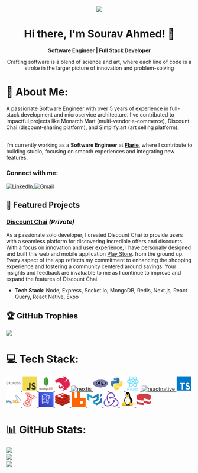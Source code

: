 <div align="center">
  <img src="https://media.giphy.com/media/qgQUggAC3Pfv687qPC/giphy.gif" width="400" />
</div>

<h1 align="center">Hi there, I'm Sourav Ahmed! 👋</h1>

<p align="center">
  <strong>Software Engineer | Full Stack Developer</strong>
</p>

<p align="center">
  Crafting software is a blend of science and art, where each line of code is a stroke in the larger picture of innovation and problem-solving
</p>

# 💫 About Me:

A passionate Software Engineer with over 5 years of experience in full-stack development and microservice architecture. I’ve contributed to impactful projects like Monarch Mart (multi-vendor e-commerce), Discount Chai (discount-sharing platform), and Simplify.art (art selling platform).<br><br>

I’m currently working as a **Software Engineer** at [**Flarie**](https://play.google.com/store/apps/details?id=com.flarie.android), where I contribute to building studio, focusing on smooth experiences and integrating new features.

<h3 align="left">Connect with me:</h3>
<p align="left">
  <a href="https://linkedin.com/in/mdsouravahmed" target="blank">
    <img align="center" src="https://raw.githubusercontent.com/rahuldkjain/github-profile-readme-generator/master/src/images/icons/Social/linked-in-alt.svg" alt="LinkedIn" height="30" width="40" />
  </a>
  <a href="mailto:souravahmeddiu@gmail.com" target="blank">
    <img align="center" src="https://upload.wikimedia.org/wikipedia/commons/7/7e/Gmail_icon_%282020%29.svg" alt="Gmail" height="30" width="40" />
  </a>
</p>

## 🌟 Featured Projects

### [Discount Chai](https://www.discountchai.com/) _(Private)_

As a passionate solo developer, I created Discount Chai to provide users with a seamless platform for discovering incredible offers and discounts. With a focus on innovation and user experience, I have personally designed and built this web and mobile application [Play Store](https://play.google.com/store/apps/details?id=com.discountchai.app). from the ground up. Every aspect of the app reflects my commitment to enhancing the shopping experience and fostering a community centered around savings. Your insights and feedback are invaluable to me as I continue to improve and expand the features of Discount Chai.

- **Tech Stack**: Node, Express, Socket.io, MongoDB, Redis, Next.js, React Query, React Native, Expo

## 🏆 GitHub Trophies

![](https://github-profile-trophy.vercel.app/?username=souravahmed&theme=vue-dark&no-frame=false&no-bg=false&margin-w=4)


# 💻 Tech Stack:

<p align="left">
  <a href="https://expressjs.com" target="_blank" rel="noreferrer"> <img src="https://raw.githubusercontent.com/devicons/devicon/master/icons/express/express-original-wordmark.svg" alt="express" width="40" height="40"/> </a>
  <a href="https://developer.mozilla.org/en-US/docs/Web/JavaScript" target="_blank" rel="noreferrer"> <img src="https://raw.githubusercontent.com/devicons/devicon/master/icons/javascript/javascript-original.svg" alt="javascript" width="40" height="40"/> </a>
  <a href="https://www.mongodb.com/" target="_blank" rel="noreferrer"> <img src="https://raw.githubusercontent.com/devicons/devicon/master/icons/mongodb/mongodb-original-wordmark.svg" alt="mongodb" width="40" height="40"/> </a>
  <a href="https://nestjs.com/" target="_blank" rel="noreferrer"> <img src="https://github.com/devicons/devicon/blob/master/icons/nestjs/nestjs-original.svg" alt="nestjs" width="40" height="40"/> </a>
  <a href="https://nextjs.org/" target="_blank" rel="noreferrer"> <img src="https://cdn.worldvectorlogo.com/logos/nextjs-2.svg" alt="nextjs" width="40" height="40"/> </a>
  <a href="https://www.php.net" target="_blank" rel="noreferrer"> <img src="https://raw.githubusercontent.com/devicons/devicon/master/icons/php/php-original.svg" alt="php" width="40" height="40"/> </a>
  <a href="https://www.python.org" target="_blank" rel="noreferrer"> <img src="https://raw.githubusercontent.com/devicons/devicon/master/icons/python/python-original.svg" alt="python" width="40" height="40"/> </a>
  <a href="https://reactjs.org/" target="_blank" rel="noreferrer"> <img src="https://raw.githubusercontent.com/devicons/devicon/master/icons/react/react-original-wordmark.svg" alt="react" width="40" height="40"/> </a>
  <a href="https://reactnative.dev/" target="_blank" rel="noreferrer"> <img src="https://reactnative.dev/img/header_logo.svg" alt="reactnative" width="40" height="40"/> </a>
  <a href="https://www.typescriptlang.org/" target="_blank" rel="noreferrer"> <img src="https://raw.githubusercontent.com/devicons/devicon/master/icons/typescript/typescript-original.svg" alt="typescript" width="40" height="40"/> </a>
  <a href="https://www.mysql.com/" target="_blank" rel="noreferrer"> <img src="https://raw.githubusercontent.com/devicons/devicon/master/icons/mysql/mysql-original-wordmark.svg" alt="mysql" width="40" height="40"/> </a>
  <a href="https://www.microsoft.com/en-us/sql-server" target="_blank" rel="noreferrer"> <img src="https://raw.githubusercontent.com/devicons/devicon/master/icons/microsoftsqlserver/microsoftsqlserver-plain.svg" alt="sqlserver" width="40" height="40"/> </a>
  <a href="https://aws.amazon.com/dynamodb/" target="_blank" rel="noreferrer"> <img src="https://github.com/devicons/devicon/blob/master/icons/dynamodb/dynamodb-original.svg" alt="dynamodb" width="40" height="40"/> </a>
  <a href="https://redis.io/" target="_blank" rel="noreferrer"> <img src="https://github.com/devicons/devicon/blob/master/icons/redis/redis-original.svg" alt="redis" width="40" height="40"/> </a>
  <a href="https://www.rabbitmq.com/" target="_blank" rel="noreferrer"> <img src="https://github.com/devicons/devicon/blob/master/icons/rabbitmq/rabbitmq-original.svg" alt="rabbitmq" width="40" height="40"/> </a>
  <a href="https://mui.com/" target="_blank" rel="noreferrer"> <img src="https://github.com/devicons/devicon/blob/master/icons/materialui/materialui-original.svg" alt="mui" width="40" height="40"/> </a>
  <a href="https://redux.js.org/" target="_blank" rel="noreferrer"> <img src="https://github.com/devicons/devicon/blob/master/icons/redux/redux-original.svg" alt="redux" width="40" height="40"/> </a>
  <a href="https://www.linux.org/" target="_blank" rel="noreferrer"> <img src="https://github.com/devicons/devicon/blob/master/icons/linux/linux-original.svg" alt="linux" width="40" height="40"/> </a>
  <a href="https://cakephp.org/" target="_blank" rel="noreferrer"> <img src="https://github.com/devicons/devicon/blob/master/icons/cakephp/cakephp-original.svg" alt="cakephp" width="40" height="40"/> </a>
</p>





# 📊 GitHub Stats:
![](https://github-readme-stats.vercel.app/api?username=souravahmed&theme=aura_dark&hide_border=false&include_all_commits=true&count_private=true)<br/>
![](https://github-readme-streak-stats.herokuapp.com/?user=souravahmed&theme=aura_dark&hide_border=false)<br/>
![](https://github-readme-stats.vercel.app/api/top-langs/?username=souravahmed&theme=aura_dark&hide_border=false&include_all_commits=true&count_private=true&layout=compact)




